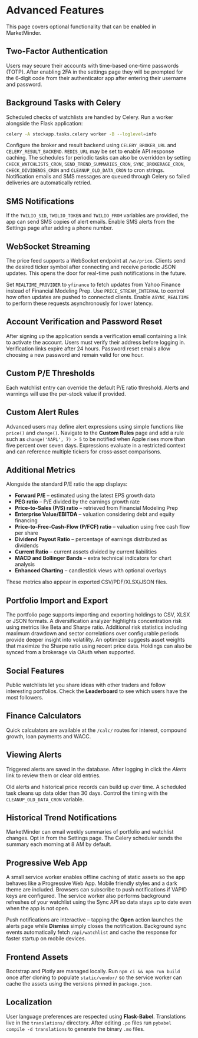 # Advanced Features

This page covers optional functionality that can be enabled in MarketMinder.

## Two-Factor Authentication

Users may secure their accounts with time-based one-time passwords (TOTP).
After enabling 2FA in the settings page they will be prompted for the
6‑digit code from their authenticator app after entering their username and
password.

## Background Tasks with Celery

Scheduled checks of watchlists are handled by Celery.  Run a worker alongside
the Flask application:

```bash
celery -A stockapp.tasks.celery worker -B --loglevel=info
```

Configure the broker and result backend using `CELERY_BROKER_URL` and
`CELERY_RESULT_BACKEND`.  `REDIS_URL` may be set to enable API response
caching.
The schedules for periodic tasks can also be overridden by setting
`CHECK_WATCHLISTS_CRON`, `SEND_TREND_SUMMARIES_CRON`, `SYNC_BROKERAGE_CRON`,
`CHECK_DIVIDENDS_CRON` and `CLEANUP_OLD_DATA_CRON` to cron strings.
Notification emails and SMS messages are queued through Celery so failed
deliveries are automatically retried.

## SMS Notifications

If the `TWILIO_SID`, `TWILIO_TOKEN` and `TWILIO_FROM` variables are provided,
the app can send SMS copies of alert emails.  Enable SMS alerts from the
Settings page after adding a phone number.

## WebSocket Streaming

The price feed supports a WebSocket endpoint at `/ws/price`. Clients send the
desired ticker symbol after connecting and receive periodic JSON updates. This
opens the door for real-time push notifications in the future.

Set `REALTIME_PROVIDER` to `yfinance` to fetch updates from Yahoo Finance
instead of Financial Modeling Prep. Use `PRICE_STREAM_INTERVAL` to control how
often updates are pushed to connected clients. Enable `ASYNC_REALTIME` to
perform these requests asynchronously for lower latency.

## Account Verification and Password Reset

After signing up the application sends a verification email containing a link to activate the account.
Users must verify their address before logging in. Verification links expire after 24 hours.
Password reset emails allow choosing a new password and remain valid for one hour.

## Custom P/E Thresholds

Each watchlist entry can override the default P/E ratio threshold. Alerts and warnings will use
the per-stock value if provided.

## Custom Alert Rules

Advanced users may define alert expressions using simple functions like
`price()` and `change()`. Navigate to the **Custom Rules** page and add a rule
such as `change('AAPL', 7) > 5` to be notified when Apple rises more than five
percent over seven days. Expressions evaluate in a restricted context and can
reference multiple tickers for cross‑asset comparisons.

## Additional Metrics

Alongside the standard P/E ratio the app displays:

* **Forward P/E** – estimated using the latest EPS growth data
* **PEG ratio** – P/E divided by the earnings growth rate
* **Price-to-Sales (P/S) ratio** – retrieved from Financial Modeling Prep
* **Enterprise Value/EBITDA** – valuation considering debt and equity financing
* **Price-to-Free-Cash-Flow (P/FCF) ratio** – valuation using free cash flow per share
* **Dividend Payout Ratio** – percentage of earnings distributed as dividends
* **Current Ratio** – current assets divided by current liabilities
* **MACD and Bollinger Bands** – extra technical indicators for chart analysis
* **Enhanced Charting** – candlestick views with optional overlays

These metrics also appear in exported CSV/PDF/XLSX/JSON files.

## Portfolio Import and Export

The portfolio page supports importing and exporting holdings to CSV, XLSX or JSON formats.
A diversification analyzer highlights concentration risk using metrics like Beta and Sharpe ratio.
Additional risk statistics including maximum drawdown and sector correlations over configurable periods provide deeper insight into volatility.
An optimizer suggests asset weights that maximize the Sharpe ratio using recent price data.
Holdings can also be synced from a brokerage via OAuth when supported.

## Social Features

Public watchlists let you share ideas with other traders and follow interesting portfolios.
Check the **Leaderboard** to see which users have the most followers.

## Finance Calculators

Quick calculators are available at the `/calc/` routes for interest, compound growth, loan payments and WACC.

## Viewing Alerts

Triggered alerts are saved in the database. After logging in click the *Alerts* link to review them or clear old entries.

Old alerts and historical price records can build up over time. A scheduled task cleans up data older than 30 days. Control the timing with the `CLEANUP_OLD_DATA_CRON` variable.

## Historical Trend Notifications

MarketMinder can email weekly summaries of portfolio and watchlist changes.
Opt in from the Settings page. The Celery scheduler sends the summary each morning at 8&nbsp;AM by default.

## Progressive Web App

A small service worker enables offline caching of static assets so the app behaves like a Progressive Web App.
Mobile friendly styles and a dark theme are included. Browsers can subscribe to push notifications if VAPID keys
are configured. The service worker also performs background refreshes of your watchlist using the Sync API so
data stays up to date even when the app is not open.

Push notifications are interactive – tapping the **Open** action launches the alerts page while **Dismiss** simply
closes the notification. Background sync events automatically fetch `/api/watchlist` and cache the response for
faster startup on mobile devices.

## Frontend Assets

Bootstrap and Plotly are managed locally. Run `npm ci && npm run build` once after cloning to populate
`static/vendor/` so the service worker can cache the assets using the versions pinned in `package.json`.

## Localization

User language preferences are respected using **Flask-Babel**. Translations live in the `translations/` directory.
After editing `.po` files run `pybabel compile -d translations` to generate the binary `.mo` files.
